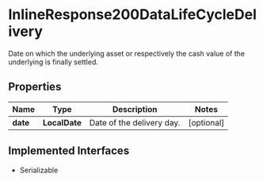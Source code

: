 

# InlineResponse200DataLifeCycleDelivery

Date on which the underlying asset or respectively the cash value of the underlying is finally settled.

## Properties

Name | Type | Description | Notes
------------ | ------------- | ------------- | -------------
**date** | **LocalDate** | Date of the delivery day. |  [optional]


## Implemented Interfaces

* Serializable


